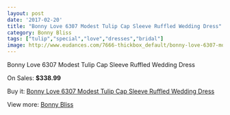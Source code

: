 ```yaml
---
layout: post
date: '2017-02-20'
title: "Bonny Love 6307 Modest Tulip Cap Sleeve Ruffled Wedding Dress"
category: Bonny Bliss
tags: ["tulip","special","love","dresses","bridal"]
image: http://www.eudances.com/7666-thickbox_default/bonny-love-6307-modest-tulip-cap-sleeve-ruffled-wedding-dress.jpg
---
```

Bonny Love 6307 Modest Tulip Cap Sleeve Ruffled Wedding Dress

On Sales: **$338.99**
<a href="https://www.eudances.com/en/bonny-bliss/2712-bonny-love-6307-modest-tulip-cap-sleeve-ruffled-wedding-dress.html"><amp-img layout="responsive" width="600" height="600" src="//www.eudances.com/7666-thickbox_default/bonny-love-6307-modest-tulip-cap-sleeve-ruffled-wedding-dress.jpg" alt="Bonny Love 6307 Modest Tulip Cap Sleeve Ruffled Wedding Dress 0" /></a>
<a href="https://www.eudances.com/en/bonny-bliss/2712-bonny-love-6307-modest-tulip-cap-sleeve-ruffled-wedding-dress.html"><amp-img layout="responsive" width="600" height="600" src="//www.eudances.com/7668-thickbox_default/bonny-love-6307-modest-tulip-cap-sleeve-ruffled-wedding-dress.jpg" alt="Bonny Love 6307 Modest Tulip Cap Sleeve Ruffled Wedding Dress 1" /></a>
<a href="https://www.eudances.com/en/bonny-bliss/2712-bonny-love-6307-modest-tulip-cap-sleeve-ruffled-wedding-dress.html"><amp-img layout="responsive" width="600" height="600" src="//www.eudances.com/7667-thickbox_default/bonny-love-6307-modest-tulip-cap-sleeve-ruffled-wedding-dress.jpg" alt="Bonny Love 6307 Modest Tulip Cap Sleeve Ruffled Wedding Dress 2" /></a>

Buy it: [Bonny Love 6307 Modest Tulip Cap Sleeve Ruffled Wedding Dress](https://www.eudances.com/en/bonny-bliss/2712-bonny-love-6307-modest-tulip-cap-sleeve-ruffled-wedding-dress.html "Bonny Love 6307 Modest Tulip Cap Sleeve Ruffled Wedding Dress")

View more: [Bonny Bliss](https://www.eudances.com/en/40-bonny-bliss "Bonny Bliss")